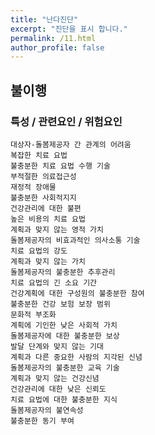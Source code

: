 ```yaml
---
title: "난다진단"
excerpt: "진단을 표시 합니다."
permalink: /11.html
author_profile: false
---
```

## 불이행


### 특성 / 관련요인 / 위험요인

>   
                    
    대상자-돌봄제공자 간 관계의 어려움
    복잡한 치료 요법
    불충분한 치료 요법 수행 기술
    부적절한 의료접근성
    재정적 장애물
    불충분한 사회적지지
    건강관리에 대한 불편
    높은 비용의 치료 요법
    계획과 맞지 않는 영적 가치
    돌봄제공자의 비효과적인 의사소통 기술
    치료 요법의 강도
    계획과 맞지 않는 가치
    돌봄제공자의 불충분한 추후관리
    치료 요법의 긴 소요 기간
    건강계획에 대한 구성원의 불충분한 참여
    불충분한 건강 보험 보장 범위
    문화적 부조화
    계획에 기인한 낮은 사회적 가치
    돌봄제공자에 대한 불충분한 보상
    발달 단계와 맞지 않는 기대
    계획과 다른 중요한 사람의 지각된 신념
    돌봄제공자의 불충분한 교육 기술
    계획과 맞지 않는 건강신념
    건강관리에 대한 낮은 신뢰도
    치료 요법에 대한 불충분한 지식
    돌봄제공자의 불연속성
    불충분한 동기 부여
